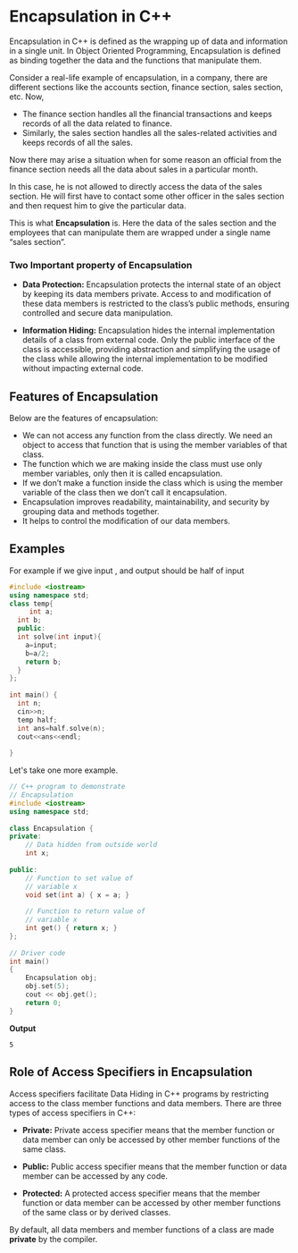 # Encapsulation in C++

Encapsulation in C++ is defined as the wrapping up of data and information in a single unit. In Object Oriented Programming, Encapsulation is defined as binding together the data and the functions that manipulate them.

Consider a real-life example of encapsulation, in a company, there are different sections like the accounts section, finance section, sales section, etc. Now,
- The finance section handles all the financial transactions and keeps records of all the data related to finance.
- Similarly, the sales section handles all the sales-related activities and keeps records of all the sales.

Now there may arise a situation when for some reason an official from the finance section needs all the data about sales in a particular month.

In this case, he is not allowed to directly access the data of the sales section. He will first have to contact some other officer in the sales section and then request him to give the particular data.

This is what **Encapsulation** is. Here the data of the sales section and the employees that can manipulate them are wrapped under a single name “sales section”. 

### Two Important  property of Encapsulation

- **Data Protection:** Encapsulation protects the internal state of an object by keeping its data members private. Access to and modification of these data members is restricted to the class’s public methods, ensuring controlled and secure data manipulation.

- **Information Hiding:** Encapsulation hides the internal implementation details of a class from external code. Only the public interface of the class is accessible, providing abstraction and simplifying the usage of the class while allowing the internal implementation to be modified without impacting external code.

## Features of Encapsulation

Below are the features of encapsulation:
- We can not access any function from the class directly. We need an object to access that function that is using the member variables of that class. 
- The function which we are making inside the class must use only member variables, only then it is called encapsulation.
- If we don’t make a function inside the class which is using the member variable of the class then we don’t call it encapsulation.
- Encapsulation improves readability, maintainability, and security by grouping data and methods together.
- It helps to control the modification of our data members.

## Examples

For example if we give input , and output should be half of input

```cpp
#include <iostream>
using namespace std;
class temp{
     int a;
  int b;
  public:
  int solve(int input){
    a=input;
    b=a/2;
    return b;
  }
};
 
int main() {
  int n;
  cin>>n;
  temp half;
  int ans=half.solve(n);
  cout<<ans<<endl;
    
}
```

Let's take one more example.

```cpp
// C++ program to demonstrate
// Encapsulation
#include <iostream>
using namespace std;
 
class Encapsulation {
private:
    // Data hidden from outside world
    int x;
 
public:
    // Function to set value of
    // variable x
    void set(int a) { x = a; }
 
    // Function to return value of
    // variable x
    int get() { return x; }
};
 
// Driver code
int main()
{
    Encapsulation obj;
    obj.set(5);
    cout << obj.get();
    return 0;
}
```
**Output**
```
5
```

## Role of Access Specifiers in Encapsulation

Access specifiers facilitate Data Hiding in C++ programs by restricting access to the class member functions and data members. There are three types of access specifiers in C++:

- **Private:** Private access specifier means that the member function or data member can only be accessed by other member functions of the same class.

- **Public:** Public access specifier means that the member function or data member can be accessed by any code.
- **Protected:** A protected access specifier means that the member function or data member can be accessed by other member functions of the same class or by derived classes.

By default, all data members and member functions of a class are made **private** by the compiler.